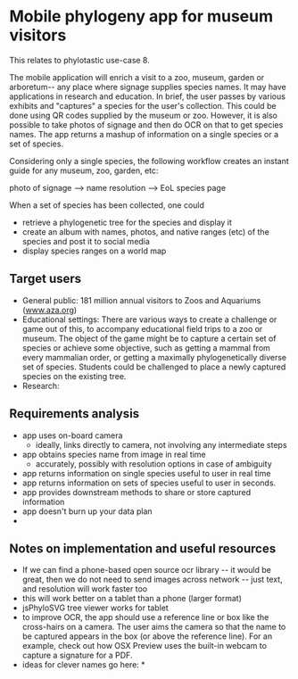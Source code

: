 # Mobile phylogeny app for museum visitors

This relates to phylotastic use-case 8.  

The mobile application will enrich a visit to a zoo, museum, garden or arboretum-- any place where signage supplies species names.  It may have applications in research and education. In brief, the user passes by various exhibits and "captures" a species for the user's collection.  This could be done using QR codes supplied by the museum or zoo.  However, it is also possible to take photos of signage and then do OCR on that to get species names.  The app returns a mashup of information on a single species or a set of species. 

Considering only a single species, the following workflow creates an instant guide for any museum, zoo, garden, etc: 

 photo of signage --> name resolution --> EoL species page

When a set of species has been collected, one could 
* retrieve a phylogenetic tree for the species and display it
* create an album with names, photos, and native ranges (etc) of the species and post it to social media
* display species ranges on a world map

## Target users

* General public: 181 million annual visitors to Zoos and Aquariums (www.aza.org) 
* Educational settings: There are various ways to create a challenge or game out of this, to accompany educational field trips to a zoo or museum.  The object of the game might be to capture a certain set of species or achieve some objective, such as getting a mammal from every mammalian order, or getting a maximally phylogenetically diverse set of species. Students could be challenged to place a newly captured species on the existing tree. 
* Research: 

## Requirements analysis
* app uses on-board camera
   * ideally, links directly to camera, not involving any intermediate steps
* app obtains species name from image in real time
   * accurately, possibly with resolution options in case of ambiguity
* app returns information on single species useful to user in real time
* app returns information on sets of species useful to user in seconds.
* app provides downstream methods to share or store captured information
* app doesn't burn up your data plan 
* 

## Notes on implementation and useful resources 
* If we can find a phone-based open source ocr library -- it would be great, then we do not need to send images across network -- just text, and resolution will work faster too
* this will work better on a tablet than a phone (larger format)
* jsPhyloSVG tree viewer works for tablet
* to improve OCR, the app should use a reference line or box like the cross-hairs on a camera. The user aims the camera so that the name to be captured appears in the box (or above the reference line).  For an example, check out how OSX Preview uses the built-in webcam to capture a signature for a PDF. 
* ideas for clever names go here: 
   *  

